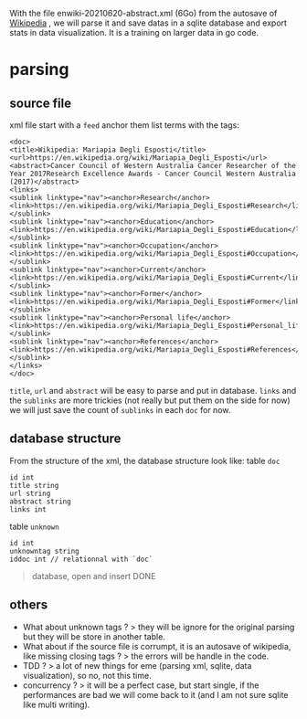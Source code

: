 With the file enwiki-20210620-abstract.xml (6Go) from the autosave of [Wikipedia](https://meta.wikimedia.org/wiki/Data_dumps) , we will parse it and save datas in a sqlite database and export stats in data visualization.
It is a training on larger data in go code.

# parsing

## source file

xml file start with a `feed` anchor them list terms with the tags:

```
<doc>
<title>Wikipedia: Mariapia Degli Esposti</title>
<url>https://en.wikipedia.org/wiki/Mariapia_Degli_Esposti</url>
<abstract>Cancer Council of Western Australia Cancer Researcher of the Year 2017Research Excellence Awards - Cancer Council Western Australia (2017)</abstract>
<links>
<sublink linktype="nav"><anchor>Research</anchor><link>https://en.wikipedia.org/wiki/Mariapia_Degli_Esposti#Research</link></sublink>
<sublink linktype="nav"><anchor>Education</anchor><link>https://en.wikipedia.org/wiki/Mariapia_Degli_Esposti#Education</link></sublink>
<sublink linktype="nav"><anchor>Occupation</anchor><link>https://en.wikipedia.org/wiki/Mariapia_Degli_Esposti#Occupation</link></sublink>
<sublink linktype="nav"><anchor>Current</anchor><link>https://en.wikipedia.org/wiki/Mariapia_Degli_Esposti#Current</link></sublink>
<sublink linktype="nav"><anchor>Former</anchor><link>https://en.wikipedia.org/wiki/Mariapia_Degli_Esposti#Former</link></sublink>
<sublink linktype="nav"><anchor>Personal life</anchor><link>https://en.wikipedia.org/wiki/Mariapia_Degli_Esposti#Personal_life</link></sublink>
<sublink linktype="nav"><anchor>References</anchor><link>https://en.wikipedia.org/wiki/Mariapia_Degli_Esposti#References</link></sublink>
</links>
</doc>
```

`title`, `url` and `abstract` will be easy to parse and put in database. `links` and the `sublinks` are more trickies (not really but put them on the side for now) we will just save the count of `sublinks` in each `doc` for now.

## database structure

From the structure of the xml, the database structure look like:
table `doc`

```
id int
title string
url string
abstract string
links int
```

table `unknown`

```
id int
unknowntag string
iddoc int // relationnal with `doc`
```

> database, open and insert DONE

## others

- What about unknown tags ? > they will be ignore for the original parsing but they will be store in another table.
- What about if the source file is corrumpt, it is an autosave of wikipedia, like missing closing tags ? > the errors will be handle in the code.
- TDD ? > a lot of new things for eme (parsing xml, sqlite, data visualization), so no, not this time.
- concurrency ? > it will be a perfect case, but start single, if the performances are bad we will come back to it (and I am not sure sqlite like multi writing).
